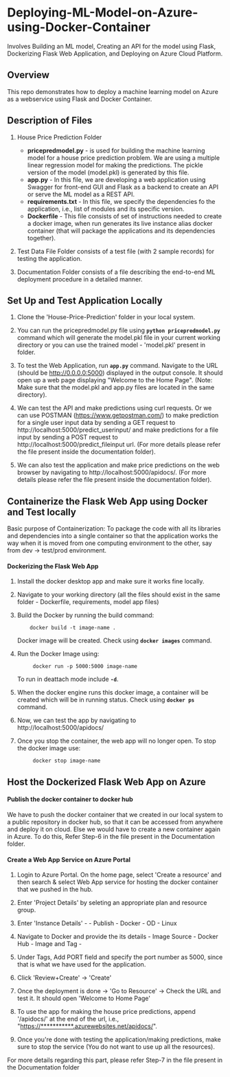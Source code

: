 # Deploying-ML-Model-on-Azure-using-Docker-Container
Involves Building an ML model, Creating an API for the model using Flask, Dockerizing Flask Web Application, and Deploying on Azure Cloud Platform.




## Overview
This repo demonstrates how to deploy a machine learning model on Azure as a webservice using Flask and Docker Container.




## Description of Files
1. House Price Prediction Folder
      - **pricepredmodel.py** - is used for building the machine learning model for a house price prediction problem. We are using a multiple linear regression model for making the predictions. The pickle version of the model (model.pkl) is generated by this file. 
      - **app.py** - In this file, we are developing a web application using Swagger for front-end GUI and Flask as a backend to create an API or serve the ML model as a REST API.
      - **requirements.txt** - In this file, we specify the dependencies fo the application, i.e., list of modules and its specific version.
      - **Dockerfile** - This file consists of set of instructions needed to create a docker image, when run generates its live instance alias docker container (that will package the applications and its dependencies together).

2. Test Data File Folder consists of a test file (with 2 sample records) for testing the application.

3. Documentation Folder consists of a file describing the end-to-end ML deployment procedure in a detailed manner.




## Set Up and Test Application Locally
1. Clone the 'House-Price-Prediction' folder in your local system.

2. You can run the pricepredmodel.py file using **```python pricepredmodel.py```** command which will generate the model.pkl file in your current working directory or you can use the trained model - 'model.pkl' present in folder.

3. To test the Web Application, run **```app.py```** command. Navigate to the URL (should be http://0.0.0.0:5000) displayed in the output console. It should open up a web page displaying "Welcome to the Home Page". (Note: Make sure that the model.pkl and app.py files are located in the same directory).

4. We can test the API and make predictions using curl requests. Or we can use POSTMAN (https://www.getpostman.com/) to make prediction for a single user input data by sending a GET request to http://localhost:5000/predict_userinput/ and make predictions for a file input by sending a POST request to http://localhost:5000/predict_fileinput url.
(For  more details please refer the file present inside the documentation folder). 

5. We can also test the application and make price predictions on the web browser by navigating to http://localhost:5000/apidocs/. (For  more details please refer the file present inside the documentation folder).




## Containerize the Flask Web App using Docker and Test locally
Basic purpose of Containerization: To package the code with all its libraries and dependencies into a single container so that the application works the way when it is moved from one computing environment to the other, say from dev -> test/prod environment. 

#### Dockerizing the Flask Web App
1. Install the docker desktop app and make sure it works fine locally.

2. Navigate to your working directory (all the files should exist in the same folder - Dockerfile, requirements, model app files)

3. Build the Docker by running the build command: 
            
           docker build -t image-name .
   
   Docker image will be created. Check using **```docker images```** command.

4. Run the Docker Image using: 
            
            docker run -p 5000:5000 image-name
            
   To run in deattach mode include **```-d```**.

5. When the docker engine runs this docker image, a container will be created which will be in running status. Check using **```docker ps```** command.

6. Now, we can test the app by navigating to http://localhost:5000/apidocs/

7. Once you stop the container, the web app will no longer open. To stop the docker image use: 
    
            docker stop image-name





## Host the Dockerized Flask Web App on Azure

#### Publish the docker container to docker hub
We have to push the docker container that we created in our local system to a public repository in docker hub, so that it can be accessed from anywhere and deploy it on cloud. Else we would have to create a new container again in Azure.
To do this, Refer Step-6 in the file present in the Documentation folder.

#### Create a Web App Service on Azure Portal
1. Login to Azure Portal. On the home page, select 'Create a resource' and then search & select Web App service for hosting the docker container that we pushed in the hub. 

2. Enter 'Project Details' by seleting an appropriate plan and resource group.

3. Enter 'Instance Details' -
        - Publish - Docker
        - OD - Linux

4. Navigate to Docker and provide the its details
        - Image Source - Docker Hub
        - Image and Tag - <Depending on whatever you mentioned in the previous step while pushing the container in docker hub>

5. Under Tags, Add PORT field and specify the port number as 5000, since that is what we have used for the application.

6. Click 'Review+Create'  -> 'Create'

7. Once the deployment is done -> 'Go to Resource' -> Check the URL and test it. It should open 'Welcome to Home Page'

8. To use the app for making the house price predictions, append '/apidocs/' at the end of the url, i.e., "[https://***********.azurewebsites.net/apidocs/](url)".

9. Once you're done with testing the application/making predictions, make sure to stop the service (You do not want to use up all the resources).

For more details regarding this part, please refer Step-7 in the file present in the Documentation folder




